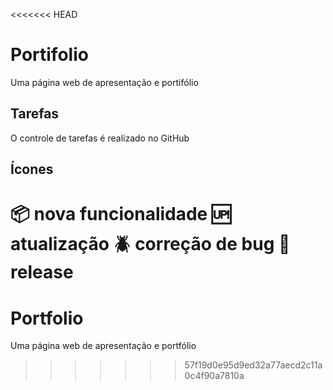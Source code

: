 <<<<<<< HEAD
# Portifolio
Uma página web de apresentação e portifólio 

## Tarefas 

O controle de tarefas é realizado no GitHub
## Ícones

:package: nova funcionalidade
:up: atualização
:beetle: correção de bug
:checkered_flag: release
=======
# Portfolio
Uma página web de apresentação e portfólio 
>>>>>>> 57f19d0e95d9ed32a77aecd2c11a0c4f90a7810a
